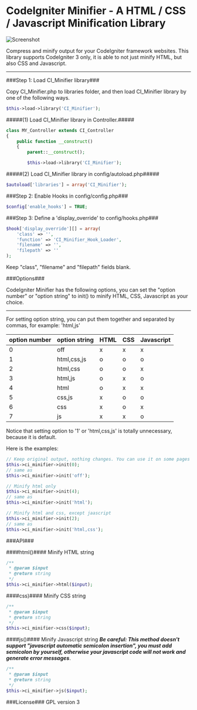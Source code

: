 # CodeIgniter Minifier - A HTML / CSS / Javascript Minification Library

![Screenshot](http://i.imgur.com/L5Cps84.png)


Compress and minify output for your CodeIgniter framework websites. This library supports CodeIgniter 3 only, it is able to not just minify HTML, but also CSS and Javascript.

------------------------------------

###Step 1: Load CI_Minifier library###

Copy CI_Minifier.php to libraries folder, and then load CI_Minifier library by one of the following ways.

```php
$this->load->library('CI_Minifier');
```

#####(1) Load CI_Minifier library in Controller.#####
```php
class MY_Controller extends CI_Controller
{
    public function __construct()
    {
        parent::__construct();

        $this->load->library('CI_Minifier');
```
#####(2) Load CI_Minifier library in config/autoload.php#####
```php
$autoload['libraries'] = array('CI_Minifier');
```

###Step 2: Enable Hooks in config/config.php###
```php
$config['enable_hooks'] = TRUE;
```
###Step 3: Define a 'display_override' to config/hooks.php###
```php
$hook['display_override'][] = array(
    'class' => '',
    'function' => 'CI_Minifier_Hook_Loader',
    'filename' => '',
    'filepath' => ''
);
```
Keep "class", "filename" and "filepath" fields blank. 

###Options###

CodeIgniter Minifier has the following options, you can set the "option number" or "option string" to init() to minify HTML, CSS, Javascript as your choice. 

------------------------

For setting option string, you can put them together and separated by commas, for example: 'html,js'

| option number  | option string | HTML | CSS | Javascript |
| ------------- | ------------- | ------------- | ------------- | ------------- |
| 0 | off | x | x | x |
| 1 | html,css,js | o | o | o |
| 2 | html,css | o | o | x |
| 3 | html,js | o | x | o |
| 4 | html | o | x | x |
| 5 | css,js | x | o | o |
| 6 | css | x | o | x |
| 7 | js | x | x | o |

Notice that setting option to '1' or 'html,css,js' is totally unnecessary, because it is default.

Here is the examples:
```php
// Keep original output, nothing changes. You can use it on some pages you won't minify.
$this->ci_minifier->init(0);
// same as
$this->ci_minifier->init('off');
```
```php
// Minify html only
$this->ci_minifier->init(4); 
// same as
$this->ci_minifier->init('html'); 
```
```php
// Minify html and css, except jaascript
$this->ci_minifier->init(2);
// same as
$this->ci_minifier->init('html,css'); 
```

###API###

####html()####
Minify HTML string
```php
/**
 * @param $input
 * @return string
 */
$this->ci_minifier->html($input);
```

####css)####
Minify CSS string
```php
/**
 * @param $input
 * @return string
 */
$this->ci_minifier->css($input);
```

####js()####
Minify Javascript string
***Be careful: This method doesn't support "javascript automatic semicolon insertion", you must add semicolon by yourself, otherwise your javascript code will not work and generate error messages***.
```php
/**
 * @param $input
 * @return string
 */
$this->ci_minifier->js($input);
```

###License###
GPL version 3

